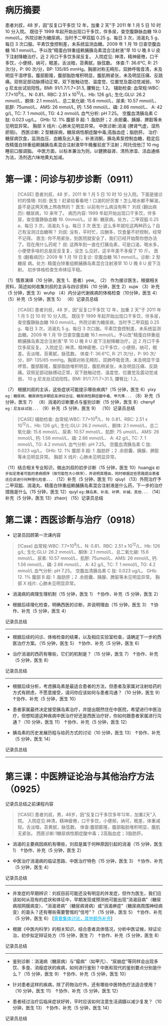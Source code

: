 # 病历摘要
患者刘叔，48 岁，因"反复口干多饮 12 年，加重 2 天"于 2011 年 1 月 5 日 10 时 10 分入院。 
既往于 1999 年起开始出现口干多饮，伴多尿，查空腹静脉血糖 19.0 mmol/L。外院诊断为糖尿病，当时予二甲双胍 0.25 g、每日 3 次，消渴丸 5 g、每日 3 次口服。平素饮食控制差，未系统监测血糖。2009 年 1 月 19 日查空腹血糖 16.1 mmol/L。予以改"精蛋白锌重组赖脯胰岛素混合注射液"早 10 U 晚 8 U 皮下注射降糖治疗。近 2 月口干多饮多尿反复。 
入院症见: 神清，精神疲倦，口干多饮，小便频，纳可，眠差。舌淡暗，苔黄腻，脉弦数。 
体查:T: 36.6℃, R: 21 次/分，P: 90 次/分，BP: 135/85 mmHg。胸廓对称无畸形，双肺呼吸音清，未及明显干湿啰音。腹部膨隆，腹部脂肪堆积明显，腹肌稍紧张，未及明显压痛、反跳痛。双侧足部动脉搏动正常，双下肢触动觉、温度觉、位置觉及震动觉减弱， 10 g 尼龙丝试验阳性。BMI: 91/1.7/1.7=31.5, 腰臀比: 1.2。 
辅助检查: 血常规:WBC: 7.7×10<sup>9</sup>/L、N: 0.81、RBC: 2.51 x 10<sup>12</sup>/L、Hb: 126 g/L; 生化:GLU: 26.2 mmol/L、酮体: 2.1 mmol/L、总二氧化碳: 15.6 mmol/L、尿素: 10.57 mmol/L、肌酐: 75umol/L、AMS: 26 mmol/L, 钙: 1.56 mmol/L、磷: 2.66 mmol/L、 A: 42 g/L, TC: 7. 1 mmol/L, TG: 4.2 mmol/L
血气分析: pH 7.25。
空腹血清胰岛素 C 肽: 0.023 ug/L。 
GHb: 12. 1%
腹部 B 超: 1 .脂肪肝；2 .余胆囊、胰腺、脾脏等未见明显异常。 
胸部 X 线片: 心肺未见明显异常。
中医诊断:消渴 (脾肾气虚，湿热瘀阻)。
西医诊断: 2 型糖尿病，糖尿病性酮症酸中毒;高脂血症；脂肪肝。 
治疗: 糖尿病饮食，监测血压、血糖及出入量:，补液消酮，胰岛素泵控制血糖，稳定后改精蛋白锌重组赖脯胰岛素混合注射液早午晚餐前皮下注射；阿托伐他汀 10 mg 睡前口服调脂。
中医方面，以标本兼治为则，以健脾益肾、清热渗湿、活血通络为法，汤剂选六味地黄丸加减。

# 第一课：问诊与初步诊断（0911）

> [!CASE]
> 患者刘叔，48 岁，2011 年 1 月 5 日 10 时 10 分入院。下面是接诊时的情境: 
> 刘叔: 医生！赶紧给看看吧！口渴的好厉害！怎么喝水都不解渴，是不是这两天晚上熬夜熬的？ 
> 医生: 以前有什么病没有啊？ 
> 刘叔 (翻出病历): 糖尿病，10 来年了。 
> 病历内容: 1999 年起开始出现口干多饮，伴多尿，查空腹静脉血糖 19. 0mmol/L。诊
> 断: 糖尿病。处方，二甲双胍 0.25 a、每日 3 次，消渴丸 5 g，每日 3 次
> 医生: 这么多年就吃这两种药么？自己有没测过血糖啊？ 
> 刘叔: 没有，平时忙，应酬多，饮食量不好控制，经常不记得。 
> 医生: 你不用紧张，到医院就安全了，我们已经开始帮你想办法了。现在用什么药呢？
> 叔: 这两年到一直在打胰岛素，可是口渴，喝水多，小便使多啥的总是反反复复，没怎
> 么见好。这半年差不多瘦了 10 斤。 
> 医生 (翻看病历): 2009 年 1 月 19 日复诊: 空腹血糖 16.1 mmol/L。诊断: 2 型糖尿
> 病。处方: 精蛋白锌重组赖脯胰岛素混合注射液早 10 U 晚 8 U 皮下注射。 
> 初步体格检查生命体征平稳。
> 

（1）情景演绎（10 分钟，医生 1、患者）yew,,
（2） 作为接诊医生，根据相关资料，简述如何收集刘叔的主诉与四诊资料（10 分钟，医生 2）xujw
（3）补充（5 分钟，医生 3）wuhp
（4）内分泌代谢疾病的体格检查（10分钟，医生 4）
（5）补充（5 分钟，医生 5）
（6）记录员总结

> [!CASE]
>患者刘叔，48 岁，因"反复口干多饮 12 年，加重 2 天"于 2011 年 1 月 5 日 10 时 10 分入院。 
既往于 1999 年起开始出现口干多饮，伴多尿，查空腹静脉血糖 19.0 mmol/L。外院诊断为糖尿病，当时予二甲双胍 0.25 g、每日 3 次，消渴丸 5 g、每日 3 次口服。平素饮食控制差，未系统监测血糖。2009 年 1 月 19 日查空腹血糖 16.1 mmol/L。予以改"精蛋白锌重组赖脯胰岛素混合注射液"早 10 U 晚 8 U 皮下注射降糖治疗。近 2 月口干多饮多尿反复。 
入院症见: 神清，精神疲倦，口干多饮，小便频，纳可，眠差。舌淡暗，苔黄腻，脉弦数。 
体查:T: 36.6℃, R: 21 次/分，P: 90 次/分，BP: 135/85 mmHg。胸廓对称无畸形，双肺呼吸音清，未及明显干湿啰音。腹部膨隆，腹部脂肪堆积明显，腹肌稍紧张，未及明显压痛、反跳痛。双侧足部动脉搏动正常，双下肢触动觉、温度觉、位置觉及震动觉减弱， 10 g 尼龙丝试验阳性。BMI: 91/1.7/1.7=31.5, 腰臀比: 1.2。 

（7） 根据刘叔的主诉，这些症状可能提示哪些疾病?（15 分钟，医生 6）yixy
`eg：糖尿病、糖尿病性非酮症高渗综合征、糖尿病性酮症酸中毒、甲亢等...`
（8）补充（5 分钟，医生 7）
（8）消渴的诊断要点与鉴别诊断（15 分钟，医生 8）chenyf
`eg：尼龙丝试验...`
（9）补充（5 分钟，医生 9）
（10）记录员总结

> [!CASE]
> 辅助检查: 血常规:WBC: 7.7×10<sup>9</sup>/L、N: 0.81、RBC: 2.51 x 10<sup>12</sup>/L、Hb: 126 g/L; 生化:GLU: 26.2 mmol/L、酮体: 2.1 mmol/L、总二氧化碳: 15.6 mmol/L、尿素: 10.57 mmol/L、肌酐: 75 umol/L、AMS: 26 mmol/L, 钙: 1.56 mmol/L、磷: 2.66 mmol/L、 A: 42 g/L, TC: 7. 1 mmol/L, TG: 4.2 mmol/L
> 血气分析: pH 7.25。
> 空腹血清胰岛素 C 肽: 0.023 ug/L。 
> GHb: 12. 1%
> 腹部 B 超: 1 .脂肪肝；2 .余胆囊、胰腺、脾脏等未见明显异常。 
> 胸部 X 线片: 心肺未见明显异常。

（11）结合相关专业知识，做出刘叔的初步诊断（15 分钟，医生 10）huangjs
`初步拟定患者可能的患病顺序（按可能性大小排序），并说明其理由，同时根据这些思路提出患者还应该进行何种理化检查...`
（12）补充（5 分钟，医生 11）qiuyl
（13）外院治疗予二甲双胍、消渴丸、精蛋白锌重组赖脯胰岛素混合注射液是什么药，下一步的治疗措施是什么（15 分钟，医生 12）quyl
`eg:胰岛素、补液、补钾、补碱、其他...`
（14）补充（5 分钟，医生 13）zhaorj
（15）记录员总结

# 第二课：西医诊断与治疗（0918）

- 记录员回顾第一次课内容

> [!Case]
> 血常规:WBC: 7.7×10<sup>9</sup>/L、N: 0.81、RBC: 2.51 x 10<sup>12</sup>/L、Hb: 126 g/L; 生化:GLU: 26.2 mmol/L、酮体: 2.1 mmol/L、总二氧化碳: 15.6 mmol/L、尿素: 10.57 mmol/L、肌酐: 75umol/L、AMS: 26 mmol/L, 钙: 1.56 mmol/L、磷: 2.66 mmol/L、 A: 42 g/L, TC: 7. 1 mmol/L, TG: 4.2 mmol/L
> 血气分析: pH 7.25。
> 空腹血清胰岛素 C 肽: 0.023 ug/L。 
> GHb: 12. 1%
> 腹部 B 超: 1 .脂肪肝；2 .余胆囊、胰腺、脾脏等未见明显异常。 
> 胸部 X 线片: 心肺未见明显异常。

- 消渴病的病理生理机制（15 分钟，医生 1）
↑协作、补充（5 分钟，医生 2）

- 根据后续理化检查，明确西医的诊断，并说明理由（15 分钟，医生 3）
↑协作、补充（5 分钟，医生 4）

记录员总结

---

- 根据后续的问诊、体格检查的结果，以及相应实验室检查，请确定下一步的西医治疗方案。（15 分钟，医生 5）
↑协作、补充（5 分钟，医生 6）

- 治疗消渴的西药有哪些，它们的机制是？（15 分钟，医生 7）
↑协作、补充（5 分钟，医生 8）

记录员总结

---

- 根据后续分析，考虑胰岛素是最适合患者的方法，但患者及家属对注射给药的方式有顾虑，不愿意接受，请问你应该如何与患者沟通？（10 分钟，医生 9）
↑协作、补充（5 分钟，医生 10）

- 患者家属最终决定接受胰岛素治疗，并提出既然住在中医院，希望进行中医治疗，但想知道这种疾病中医治疗好还是西医治疗好，你如何跟患者家属进行沟通？（10 分钟，医生 11）
↑协作、补充（5 分钟，医生 12）

- 胰岛素的历史发展历程与给药方式的讨论（10 分钟，医生 13）
↑协作、补充（5 分钟，医生 14）

记录员总结

---


# 第三课：中医辨证论治与其他治疗方法（0925）

记录员总结之前课程内容

> [!CASE]
> 患者刘叔，男，48岁，因“反复口干多饮多年12年，加重2天”入院。
> 入院症见:神清，精神疲倦，口干多饮，小便频，纳可，眠差，体重减轻。舌淡暗，苔黄腻，脉弦数。 
> 体查:腹部膨隆，腹部脂肪堆积明显，腹肌无紧张。 
> 西医诊断:1糖尿病性酮症酸中毒；2高脂血症；3脂肪肝。

- 消渴的主要病因病机有哪些，刘叔是属于何种原因引起的消渴（15 分钟，医生 1）
↑协作、补充（5 分钟，医生 2）

- 中医治疗消渴病的临证思路、中医治疗特色（15 分钟，医生 3）
↑协作、补充（5 分钟，医生 4）

记录员总结

---

- 并发症的早期辨识：刘叔目前可能还没有明显的并发症，但作为医生，我们应该如何从现有的症状和体征中，早期发现或预测他可能出现“消渴目病”（糖尿病视网膜病变）、“消渴肾病”（糖尿病肾病）或“消渴痹症”（糖尿病周围神经病变）的苗头？还有哪些需要警惕的“信号”？（15 分钟，医生 5）
↑协作、补充（5 分钟，医生 6）
[<font color="#00b0f0"><u><font color="#00b0f0">需要集体讨论，其他额外补充</font></u></font>]

- 根据《中医内科学》的相关知识，结合患者具体情况，分析中医证候，辩证论治，初步拟定辩证处方（15 分钟，医生 7）
↑协作、补充（5 分钟，医生 8）

记录员总结

---

- 鉴别诊断：消渴病（糖尿病）与“瘿病”（如甲亢）、“尿崩症”等同样会出现多饮、多食、消瘦症状的疾病，如何进行鉴别？中医和现代的鉴别要点分别是什么？（15 分钟，医生 9）
↑协作、补充（5 分钟，医生 10）

- 针对患者这样的疾病，除了药物治疗外，还有哪些中医特色疗法适合使用？ （10 分钟，医生 11）
↑协作、补充（5 分钟，医生 12）

- 患者经过治疗后临床症状好转，平时应该如何注意生活调摄以减少复发？（10 分钟，医生 13）
↑协作、补充（5 分钟，医生 14）

记录员总结
